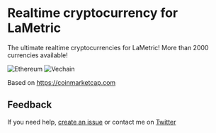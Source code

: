 # Realtime cryptocurrency for LaMetric

The ultimate realtime cryptocurrencies for LaMetric! More than 2000 currencies available!

![Ethereum](https://raw.githubusercontent.com/pgrimaud/lametric-realtime-cryptocurrency/master/images/eth.png)
![Vechain](https://raw.githubusercontent.com/pgrimaud/lametric-realtime-cryptocurrency/master/images/vet.png)


Based on https://coinmarketcap.com

## Feedback

If you need help, [create an issue](https://github.com/pgrimaud/lametric-cryptocurrencies/issues) or contact me on [Twitter](http://twitter.com/pgrimaud_)
